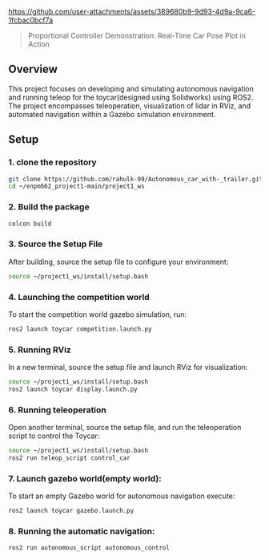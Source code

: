 https://github.com/user-attachments/assets/389680b9-9d93-4d9a-9ca6-1fcbac0bcf7a
> Proportional Controller Demonstration: Real-Time Car Pose Plot in Action
## Overview
This project focuses on developing and simulating autonomous navigation and running teleop for the toycar(designed using Solidworks) using ROS2. The project encompasses teleoperation, visualization of lidar in RViz, and automated navigation within a Gazebo simulation environment.

## Setup
### 1. clone the repository
```bash
git clone https://github.com/rahulk-99/Autonomous_car_with-_trailer.git
cd ~/enpm662_project1-main/project1_ws
```

### 2. Build the package
```bash
colcon build
```

### 3. Source the Setup File
After building, source the setup file to configure your environment:
```bash
source ~/project1_ws/install/setup.bash
```

### 4. Launching the competition world
To start the competition world gazebo simulation, run:
```bash
ros2 launch toycar competition.launch.py
```

### 5. Running RViz
In a new terminal, source the setup file and launch RViz for visualization:
```bash
source ~/project1_ws/install/setup.bash
ros2 launch toycar display.launch.py
```

### 6. Running teleoperation
Open another terminal, source the setup file, and run the teleoperation script to control the Toycar:
```bash
source ~/project1_ws/install/setup.bash
ros2 run teleop_script control_car
```

### 7. Launch gazebo world(empty world):
To start an empty Gazebo world for autonomous navigation execute:
```bash
ros2 launch toycar gazebo.launch.py
```

### 8. Running the automatic navigation:
```bash
ros2 run autonomous_script autonomous_control

```
